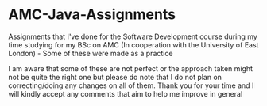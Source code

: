 # AMC-Java-Assignments
Assignments that I've done for the Software Development course during my time studying for my BSc on AMC (In cooperation with the University of East London) - Some of these were made as a practice

I am aware that some of these are not perfect or the approach taken might not be quite the right one but please do note that I do not plan on correcting/doing any changes on all of them.
Thank you for your time and I will kindly accept any comments that aim to help me improve in general
